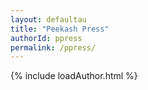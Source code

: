 ```yaml
---
layout: defaultau
title: "Peekash Press"
authorId: ppress
permalink: /ppress/
---
```

{% include loadAuthor.html %}
<script>
    $(document).ready(function(){
        showAuthorBio('{{ page.authorId }}');
   });
</script>